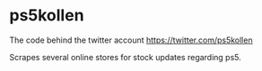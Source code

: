 # ps5kollen

The code behind the twitter account https://twitter.com/ps5kollen

Scrapes several online stores for stock updates regarding ps5.